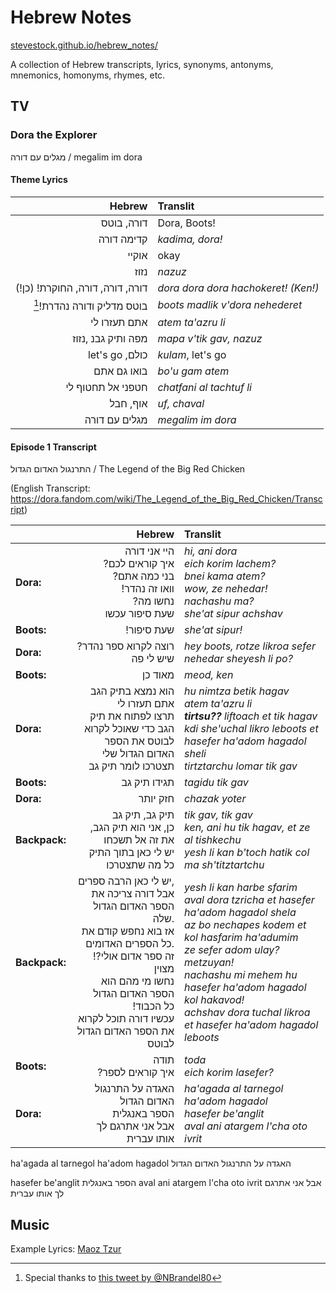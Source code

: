 # Hebrew Notes
[stevestock.github.io/hebrew_notes/](https://stevestock.github.io/hebrew_notes/)

A collection of Hebrew transcripts, lyrics, synonyms, antonyms, mnemonics, homonyms, rhymes, etc.


## TV

### Dora the Explorer
מגלים עם דורה / megalim im dora

#### Theme Lyrics

| Hebrew | Translit |
| ---: | :--- |
| דורה, בוטס | Dora, Boots! |
| קדימה דורה | *kadima, dora!* |
| אוקיי | okay | Alright! |
| נזוז | *nazuz* |
| (!דורה, דורה, דורה, החוקרת! (כן | *dora dora dora hachokeret! (Ken!)* |
| [^1]!בוטס מדליק ודורה נהדרת | *boots madlik v'dora nehederet* |
| אתם תעזרו לי | *atem ta'azru li* |
| מפה ותיק גבנ ,נזוז | *mapa v'tik gav, nazuz* |
| let's go ,כולם  | *kulam*, let's go |
| בואו גם אתם | *bo'u gam atem* |
| חטפני אל תחטוף לי | *chatfani al tachtuf li* |
| אוף, חבל | *uf, chaval* |
| מגלים עם דורה | *megalim im dora* |

#### Episode 1 Transcript
התרנגול האדום הגדול / The Legend of the Big Red Chicken

(English Transcript: https://dora.fandom.com/wiki/The_Legend_of_the_Big_Red_Chicken/Transcript)

| | Hebrew | Translit |
| :--- | ---: | :--- |
| **Dora:** | היי אני דורה <br>?איך קוראים לכם<br>?בני כמה אתם<br>!וואו זה נהדר<br>?נחשו מה<br>שעת סיפור עכשו  | *hi, ani dora<br>eich korim lachem?<br>bnei kama atem?<br>wow, ze nehedar!<br>nachashu ma?<br>she'at sipur achshav*  |
| **Boots:** | !שעת סיפור | *she'at sipur!* |
| **Dora:** | ?רוצה לקרוא ספר נהדר שיש לי פה | *hey boots, rotze likroa sefer nehedar sheyesh li po?* |
| **Boots:** | מאוד כן | *meod, ken* |
| **Dora:** | הוא נמצא בתיק הגב<br>אתם תעזרו לי<br>תרצו לפתוח את תיק הגב כדי שאוכל לקרוא לבוטס את הספר האדום הגדול שלי<br>תצטרכו לומר תיק גב | *hu nimtza betik hagav<br>atem ta'azru li<br>**tirtsu??** liftoach et tik hagav kdi she'uchal likro leboots et hasefer ha'adom hagadol sheli<br>tirtztarchu lomar tik gav* |
| **Boots:** | תגידו תיק גב | *tagidu tik gav* |
| **Dora:** | חזק יותר | *chazak yoter* |
| **Backpack:** | תיק גב, תיק גב<br>כן, אני הוא תיק הגב, את זה אל תשכחו<br> יש לי כאן בתוך התיק כל מה שתצטרכו | *tik gav, tik gav<br>ken, ani hu tik hagav, et ze al tishkechu<br>yesh li kan b'toch hatik col ma sh'titztartchu* |
| **Backpack:** | יש לי כאן הרבה ספרים,<br>אבל דורה צריכה את הספר האדום הגדול שלה.<br>אז בוא נחפש קודם את כל הספרים האדומים.<br>!זה ספר אדום אולי? מצוין<br>נחשו מי מהם הוא הספר האדום הגדול<br>!כל הכבוד<br>עכשיו דורה תוכל לקרוא את הספר האדום הגדול לבוטס | *yesh li kan harbe sfarim<br>aval dora tzricha et hasefer ha'adom hagadol shela<br>az bo nechapes kodem et kol hasfarim ha'adumim<br>ze sefer adom ulay? metzuyan!<br> nachashu mi mehem hu hasefer ha'adom hagadol<br>kol hakavod!<br>achshav dora tuchal likroa et hasefer ha'adom hagadol leboots* |
| **Boots:** | תודה<br>?איך קוראים לספר | *toda<br>eich korim lasefer?* |
| **Dora:** | האגדה על התרנגול האדום הגדול<br>הספר באנגלית<br>אבל אני אתרגם לך אותו עברית | *ha'agada al tarnegol ha'adom hagadol<br>hasefer be'anglit<br>aval ani atargem l'cha oto ivrit* |



ha'agada al tarnegol ha'adom hagadol
האגדה על התרנגול האדום הגדול

hasefer be'anglit
הספר באנגלית
aval ani atargem l'cha oto ivrit
אבל אני אתרגם לך אותו עברית

## Music
Example Lyrics: [Maoz Tzur](maoz_tzur.md)


[^1]: Special thanks to [this tweet by @NBrandel80](https://twitter.com/NBrandel80/status/510441406696263680)
